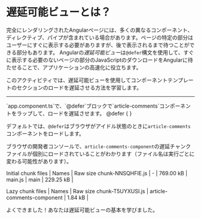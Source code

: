 # 遅延可能ビューとは？

完全にレンダリングされたAngularページには、多くの異なるコンポーネント、ディレクティブ、パイプが含まれている場合があります。ページの特定の部分はユーザーにすぐに表示する必要がありますが、後で表示されるまで待つことができる部分もあります。
Angularの*遅延可能ビュー*は`@defer`構文を使用して、すぐに表示する必要のないページの部分のJavaScriptのダウンロードをAngularに待たせることで、アプリケーションの高速化に役立ちます。

このアクティビティでは、遅延可能ビューを使用してコンポーネントテンプレートのセクションのロードを遅延させる方法を学習します。

<hr>

<docs-workflow>

<docs-step title="`@defer`ブロックをテンプレートの一部分に追加する。">
`app.component.ts`で、`@defer`ブロックで`article-comments`コンポーネントをラップして、ロードを遅延させます。

<docs-code language="angular-html">
@defer {
  <article-comments />
}
</docs-code>

デフォルトでは、`@defer`はブラウザがアイドル状態のときに`article-comments`コンポーネントをロードします。

ブラウザの開発者コンソールで、`article-comments-component`の遅延チャンクファイルが個別にロードされていることがわかります（ファイル名は実行ごとに変わる可能性があります）。

<docs-code language="markdown">
Initial chunk files | Names                      |  Raw size
chunk-NNSQHFIE.js   | -                          | 769.00 kB | 
main.js             | main                       | 229.25 kB | 

Lazy chunk files    | Names                      |  Raw size
chunk-T5UYXUSI.js   | article-comments-component |   1.84 kB |
</docs-code>

</docs-step>
</docs-workflow>


よくできました！あなたは遅延可能ビューの基本を学びました。
